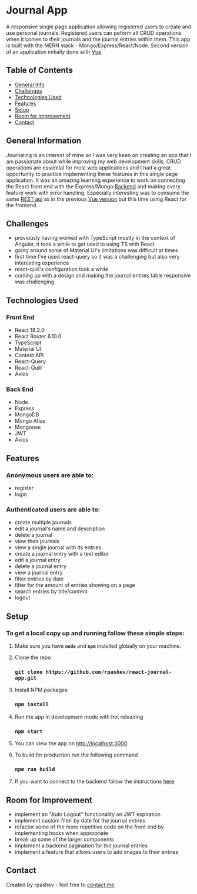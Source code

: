 # Journal App 
A responsive single page application allowing registered users to create and use personal journals. Registered users can peform all CRUD operations when it comes to their journals and the journal entries within them. This app is built with the MERN stack - Mongo/Express/React/Node. Second version of an application initially done with [Vue](https://github.com/rpashev/vue-journal-app/#readme)

## Table of Contents
* [General Info](#general-information)
* [Challenges](#challenges)
* [Technologies Used](#technologies-used)
* [Features](#features)
* [Setup](#setup)
* [Room for Improvement](#room-for-improvement)
* [Contact](#contact)


## General Information
Journaling is an interest of mine so I was very keen on creating an app that I am passionate about while improving my web development skills. CRUD operations are essential for most web applications and I had a great opportunity to practice implementing these features in this single page application. It was an amazing learning experience to work on connecting the React front end with the Express/Mongo [Backend](https://github.com/rpashev/rest-movie-apps) and making every feature work with error handling. Especially interesting was to consume the same [REST api](https://github.com/rpashev/rest-movie-apps) as in the previous [Vue version](https://github.com/rpashev/vue-journal-app/#readme) but this time using React for the frontend.


## Challenges
- previously having worked with TypeScript mostly in the context of Angular, it took a while to get used to using TS with React
- going around some of Material UI's limitations was difficult at times
- first time I've used react-query so it was a challenging but also very interesting experience
- react-quill's configuration took a while
- coming up with a design and making the journal entries table responsive was challenging


## Technologies Used  

### Front End
- React 18.2.0
- React Router 6.10.0
- TypeScript
- Material UI
- Context API
- React-Query
- React-Quill
- Axios
  
 ### Back End
 - Node
 - Express 
 - MongoDB
 - Mongo Atlas
 - Mongoose
 - JWT
 - Axios


## Features
### Anonymous users are able to:
- register
- login

### Authenticated users are able to:
- create multiple journals
- edit a journal's name and description
- delete a journal
- view their journals
- view a single journal with its entries
- create a journal entry with a text editor
- edit a journal entry
- delete a journal entry
- view a journal entry
- filter entries by date
- filter for the amount of entries showing on a page
- search entries by title/content
- logout


## Setup
### To get a local copy up and running follow these simple steps:

1. Make sure you have **`node`** and **`npm`** installed globally on your machine.  

2. Clone the repo  
    ### `git clone https://github.com/rpashev/react-journal-app.git`  

3. Install NPM packages  
    ### `npm install`    
  
4. Run the app in development mode with hot reloading  
    ### `npm start`  

5. You can view the app on [http://localhost:3000](http://localhost:3000)  
 
6. To build for production run the following command  
    ### `npm run build`
    
7. If you want to connect to the backend follow the instructions [here](https://github.com/rpashev/journal-app-REST/#readme)


## Room for Improvement
- implement an "Auto Logout" functionality on JWT expiration
- implement custom filter by date for the journal entries
- refactor some of the more repetitive code on the front end by implementing hooks when appropriate
- break up some of the larger components
- implement a backend pagination for the journal entries
- implement a feature that allows users to add images to their entries


## Contact
Created by rpashev - feel free to [contact me](https://www.rpashev.com/).
